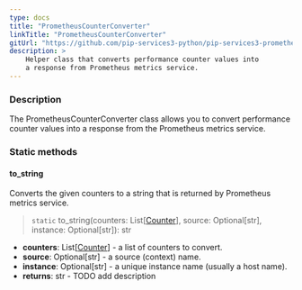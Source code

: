 ```yaml
---
type: docs
title: "PrometheusCounterConverter"
linkTitle: "PrometheusCounterConverter"
gitUrl: "https://github.com/pip-services3-python/pip-services3-prometheus-python"
description: >
    Helper class that converts performance counter values into
    a response from Prometheus metrics service.
---
```


### Description

The PrometheusCounterConverter class allows you to convert performance counter values into a response from the Prometheus metrics service.

### Static methods

#### to_string
Converts the given counters to a string that is returned by Prometheus metrics service.

> `static` to_string(counters: List[[Counter](../../../components/count/counter)], source: Optional[str], instance: Optional[str]): str

- **counters**: List[[Counter](../../../components/count/counter)] - a list of counters to convert.
- **source**: Optional[str] - a source (context) name.
- **instance**: Optional[str] - a unique instance name (usually a host name).
- **returns**: str - TODO add description
